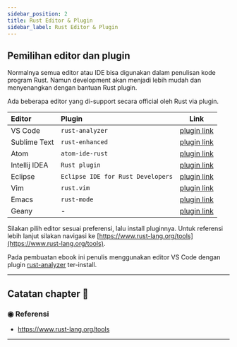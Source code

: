 ```yaml
---
sidebar_position: 2
title: Rust Editor & Plugin
sidebar_label: Rust Editor & Plugin
---
```


## Pemilihan editor dan plugin

Normalnya semua editor atau IDE bisa digunakan dalam penulisan kode program Rust. Namun development akan menjadi lebih mudah dan menyenangkan dengan bantuan Rust plugin.

Ada beberapa editor yang di-support secara official oleh Rust via plugin.

| Editor | Plugin | Link |
| :- | :- | :-: |
| VS Code | `rust-analyzer` | [plugin link](https://marketplace.visualstudio.com/items?itemName=matklad.rust-analyzer) |
| Sublime Text | `rust-enhanced` | [plugin link](https://github.com/rust-lang/rust-enhanced) |
| Atom | `atom-ide-rust` | [plugin link](https://github.com/rust-lang/atom-ide-rust) |
| Intellij IDEA | `Rust plugin` | [plugin link](https://plugins.jetbrains.com/plugin/8182-rust) |
| Eclipse | `Eclipse IDE for Rust Developers` | [plugin link](https://www.eclipse.org/downloads/packages/release/2019-09/r/eclipse-ide-rust-developers-includes-incubating-components) |
| Vim | `rust.vim` | [plugin link](https://github.com/rust-lang/rust.vim) |
| Emacs | `rust-mode` | [plugin link](https://github.com/rust-lang/rust-mode) |
| Geany | - | [plugin link](https://geany.org/about/filetypes/) |

Silakan pilih editor sesuai preferensi, lalu install pluginnya. Untuk referensi lebih lanjut silakan navigasi ke [https://www.rust-lang.org/tools](https://www.rust-lang.org/tools).

Pada pembuatan ebook ini penulis menggunakan editor VS Code dengan plugin [rust-analyzer](https://marketplace.visualstudio.com/items?itemName=rust-lang.rust-analyzer) ter-install.

---

## Catatan chapter 📑

### ◉ Referensi

- https://www.rust-lang.org/tools

---
